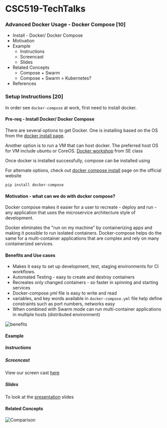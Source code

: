 # CSC519-TechTalks
### Advanced Docker Usage - Docker Compose [10]
* Install - Docker/ Docker Compose
* Motivation
* Example
	* Instructions
	* Screencast
	* Slides
* Related Concepts
	* Compose + Swarm
	* Compose + Swarm = Kubernetes?
* References


### Setup Instructions [20]
In order see `docker-compose` at work, first need to install docker.

#### Pre-req - Install Docker/ Docker Compose
There are several options to get Docker. One is installing based on the OS from the [docker install page](https://docs.docker.com/engine/installation/#docker-variants). 

Another option is to run a VM that can host docker. The preferred host OS for VM include ubuntu or CoreOS. 
[Docker workshop](https://github.com/CSC-510/Course/blob/master/Materials/Docker.md) from SE class

Once docker is installed successfully, compose can be installed using

For alternate options, check out [docker compose install](https://docs.docker.com/compose/install/) page on the official website
```
pip install docker-compose
```
#### Motivation - what can we do with docker compose?
Docker compose makes it easier for a user to recreate - deploy and run - any application that uses the microservice architecture style of development. 

Docker eliminates the "run on my machine" by containerizing apps and making it possible to run isolated containers. Docker-compose helps do the same for a multi-container applications that are complex and rely on many containerized services. 

#### Benefits and Use cases
* Makes it easy to set up development, test, staging environments for CI workflows.
* Automated Testing - easy to create and destroy containers
* Recreates only changed containers - so faster in spinning and starting services
* Docker-compose.yml file is easy to write and read
* variables, and key words available in `docker-compose.yml` file help define constraints such as port numbers, networks easy
* When combined with Swarm mode can run multi-container applications in multiple hosts (distributed environment)

![benefits](https://github.ncsu.edu/smirhos/CSC519-TechTalks/blob/master/C1.PNG "Traditional Docker versus Compose")

#### Example
##### Instructions

##### Screencast
View our screen cast [here](https://youtu.be/q2UiZ9N5rPU)
##### Slides
To look at the [presentation](https://docs.google.com/presentation/d/13g7WY1_OfYk84QamNIe2iTqI1DCcC5oD0IgiulQvt0w/edit#slide=id.gc6f90357f_0_0) slides

#### Related Concepts
![Comparison](https://github.ncsu.edu/smirhos/CSC519-TechTalks/blob/master/C2.PNG "Compare with Kubernetes")
